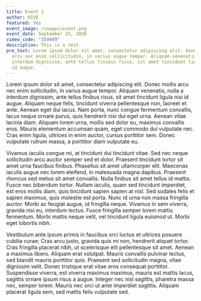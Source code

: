 ```yaml
---
title: Event 1
author: HIVE
featured: Yes
event_image: /images/event.png
event_date: September 25, 2020
vimeo_code: "359409"
description: This is a test
pre_text: Lorem ipsum dolor sit amet, consectetur adipiscing elit. Donec mollis
  arcu nec enim sollicitudin, in varius augue tempor. Aliquam venenatis, nulla a
  interdum dignissim, ante tellus finibus risus, sit amet tincidunt ligula nisi
  id augue.
---
```

<!--StartFragment-->

Lorem ipsum dolor sit amet, consectetur adipiscing elit. Donec mollis arcu nec enim sollicitudin, in varius augue tempor. Aliquam venenatis, nulla a interdum dignissim, ante tellus finibus risus, sit amet tincidunt ligula nisi id augue. Aliquam neque felis, tincidunt viverra pellentesque non, laoreet et ante. Aenean eget dui lacus. Nam porta, nunc congue fermentum convallis, lacus neque ornare purus, quis hendrerit nisi dui eget urna. Aenean vitae lacinia diam. Aliquam lorem urna, mollis sed dolor eu, maximus convallis eros. Mauris elementum accumsan quam, eget commodo dui vulputate nec. Cras enim ligula, ultrices in enim auctor, cursus porttitor sem. Donec vulputate rutrum massa, a porttitor diam vulputate eu.

Vivamus iaculis congue mi, at tincidunt dui tincidunt vitae. Sed nec neque sollicitudin arcu auctor semper sed et dolor. Praesent tincidunt tortor sit amet urna faucibus finibus. Phasellus sit amet ullamcorper elit. Maecenas iaculis augue nec lorem eleifend, in malesuada magna dapibus. Praesent rhoncus sed metus sit amet convallis. Nulla finibus sit amet tellus id mattis. Fusce nec bibendum tortor. Nullam iaculis, quam sed tincidunt imperdiet, est eros mollis diam, quis tincidunt sapien sapien at nisl. Sed sodales felis et sapien maximus, quis molestie est porta. Nunc id urna non massa fringilla auctor. Morbi ac feugiat augue, id fringilla neque. Vivamus in sem viverra, gravida nisi eu, interdum lectus. Fusce fringilla semper lorem mattis fermentum. Morbi mattis neque velit, vel tincidunt ligula euismod ut. Morbi eget lobortis nibh.

Vestibulum ante ipsum primis in faucibus orci luctus et ultrices posuere cubilia curae; Cras arcu justo, gravida quis mi non, hendrerit aliquet tortor. Cras fringilla placerat nibh, ut scelerisque elit pellentesque sit amet. Aenean a maximus libero. Aliquam erat volutpat. Mauris convallis pulvinar lectus, sed blandit mauris porttitor quis. Praesent sed sollicitudin magna, vitae dignissim velit. Donec tristique erat vitae eros consequat porttitor. Suspendisse viverra, est viverra maximus maximus, mauris est mattis lacus, sagittis ornare ipsum risus a augue. Integer nec nisl sagittis, pharetra massa nec, semper lorem. Mauris nec orci ut ante imperdiet sagittis. Aliquam placerat ligula sem, sed mattis felis vulputate sed.

<!--EndFragment-->